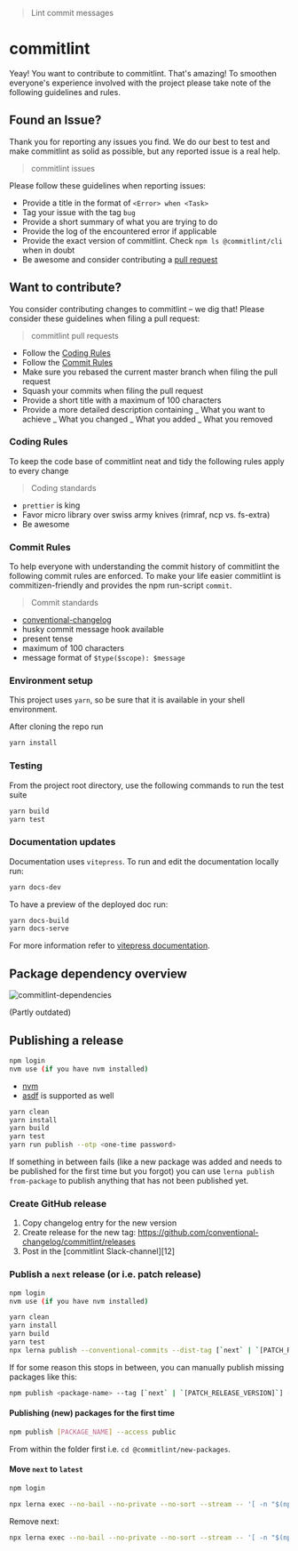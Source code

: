 > Lint commit messages

# commitlint

Yeay! You want to contribute to commitlint. That's amazing!
To smoothen everyone's experience involved with the project please take note of the following guidelines and rules.

## Found an Issue?

Thank you for reporting any issues you find. We do our best to test and make commitlint as solid as possible, but any reported issue is a real help.

> commitlint issues

Please follow these guidelines when reporting issues:

- Provide a title in the format of `<Error> when <Task>`
- Tag your issue with the tag `bug`
- Provide a short summary of what you are trying to do
- Provide the log of the encountered error if applicable
- Provide the exact version of commitlint. Check `npm ls @commitlint/cli` when in doubt
- Be awesome and consider contributing a [pull request](#want-to-contribute)

## Want to contribute?

You consider contributing changes to commitlint – we dig that!
Please consider these guidelines when filing a pull request:

> commitlint pull requests

- Follow the [Coding Rules](#coding-rules)
- Follow the [Commit Rules](#commit-rules)
- Make sure you rebased the current master branch when filing the pull request
- Squash your commits when filing the pull request
- Provide a short title with a maximum of 100 characters
- Provide a more detailed description containing
  _ What you want to achieve
  _ What you changed
  _ What you added
  _ What you removed

### Coding Rules

To keep the code base of commitlint neat and tidy the following rules apply to every change

> Coding standards

- `prettier` is king
- Favor micro library over swiss army knives (rimraf, ncp vs. fs-extra)
- Be awesome

### Commit Rules

To help everyone with understanding the commit history of commitlint the following commit rules are enforced.
To make your life easier commitlint is commitizen-friendly and provides the npm run-script `commit`.

> Commit standards

- [conventional-changelog](https://github.com/conventional-changelog/commitlint/tree/master/%40commitlint/prompt)
- husky commit message hook available
- present tense
- maximum of 100 characters
- message format of `$type($scope): $message`

### Environment setup

This project uses `yarn`, so be sure that it is available in your shell environment.

After cloning the repo run

```sh
yarn install
```

### Testing

From the project root directory, use the following commands to run the test suite

```sh
yarn build
yarn test
```

### Documentation updates

Documentation uses `vitepress`.
To run and edit the documentation locally run:

```sh
yarn docs-dev
```

To have a preview of the deployed doc run:

```sh
yarn docs-build
yarn docs-serve
```

For more information refer to [vitepress documentation](https://vitepress.dev).

## Package dependency overview

![commitlint-dependencies](https://user-images.githubusercontent.com/4248851/58385093-34b79780-7feb-11e9-8f27-bffc4aca3eba.png)

(Partly outdated)

## Publishing a release

```sh
npm login
nvm use (if you have nvm installed)
```

- [nvm](https://github.com/nvm-sh/nvm)
- [asdf](https://asdf-vm.com/) is supported as well

```sh
yarn clean
yarn install
yarn build
yarn test
yarn run publish --otp <one-time password>
```

If something in between fails (like a new package was added and needs to be published for the
first time but you forgot) you can use `lerna publish from-package` to publish anything that
has not been published yet.

### Create GitHub release

1. Copy changelog entry for the new version
1. Create release for the new tag: https://github.com/conventional-changelog/commitlint/releases
1. Post in the [commitlint Slack-channel][12]

### Publish a `next` release (or i.e. patch release)

```sh
npm login
nvm use (if you have nvm installed)
```

```sh
yarn clean
yarn install
yarn build
yarn test
npx lerna publish --conventional-commits --dist-tag [`next` | `[PATCH_RELEASE_VERSION]`] --otp <one-time password>
```

If for some reason this stops in between, you can manually publish missing packages like this:

```sh
npm publish <package-name> --tag [`next` | `[PATCH_RELEASE_VERSION]`] --otp <one-time password>
```

#### Publishing (new) packages for the first time

```sh
npm publish [PACKAGE_NAME] --access public
```

From within the folder first i.e. `cd @commitlint/new-packages`.

#### Move `next` to `latest`

```sh
npm login
```

```sh
npx lerna exec --no-bail --no-private --no-sort --stream -- '[ -n "$(npm v . dist-tags.next)" ] && npm dist-tag add ${LERNA_PACKAGE_NAME}@$(npm v . dist-tags.next) latest --otp <one-time password>'
```

Remove next:

```sh
npx lerna exec --no-bail --no-private --no-sort --stream -- '[ -n "$(npm v . dist-tags.next)" ] && npm dist-tag rm ${LERNA_PACKAGE_NAME} next --otp <one-time password>'
```
